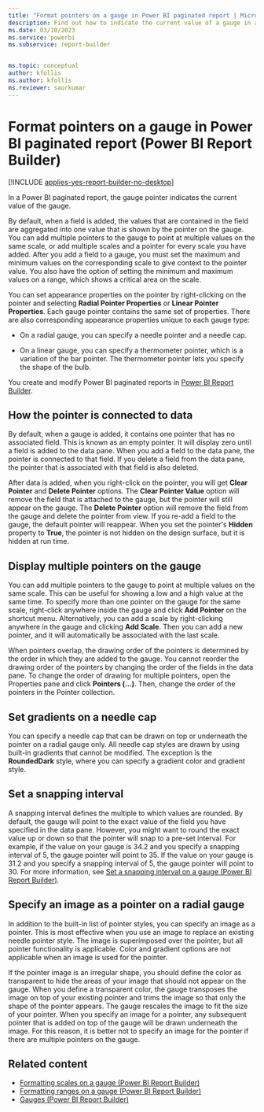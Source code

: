 ```yaml
---
title: "Format pointers on a gauge in Power BI paginated report | Microsoft Docs"
description: Find out how to indicate the current value of a gauge in a Power BI paginated report in Power BI Report Builder by formatting points on the gauge. 
ms.date: 03/10/2023
ms.service: powerbi
ms.subservice: report-builder


ms.topic: conceptual
author: kfollis
ms.author: kfollis
ms.reviewer: saurkumar
---
```

# Format pointers on a gauge in Power BI paginated report (Power BI Report Builder)

[!INCLUDE [applies-yes-report-builder-no-desktop](../../../includes/applies-yes-report-builder-no-desktop.md)]

 In a Power BI paginated report, the gauge pointer indicates the current value of the gauge.

 By default, when a field is added, the values that are contained in the field are aggregated into one value that is shown by the pointer on the gauge. You can add multiple pointers to the gauge to point at multiple values on the same scale, or add multiple scales and a pointer for every scale you have added. After you add a field to a gauge, you must set the maximum and minimum values on the corresponding scale to give context to the pointer value. You also have the option of setting the minimum and maximum values on a range, which shows a critical area on the scale.  
  
 You can set appearance properties on the pointer by right-clicking on the pointer and selecting **Radial Pointer Properties** or **Linear Pointer Properties**. Each gauge pointer contains the same set of properties. There are also corresponding appearance properties unique to each gauge type:  
  
- On a radial gauge, you can specify a needle pointer and a needle cap.  
  
- On a linear gauge, you can specify a thermometer pointer, which is a variation of the bar pointer. The thermometer pointer lets you specify the shape of the bulb.  
  
You create and modify Power BI paginated reports in [Power BI Report Builder](../../report-builder-power-bi.md). 
  
##  <a name="HowPointer"></a> How the pointer is connected to data  

 By default, when a gauge is added, it contains one pointer that has no associated field. This is known as an empty pointer. It will display zero until a field is added to the data pane. When you add a field to the data pane, the pointer is connected to that field. If you delete a field from the data pane, the pointer that is associated with that field is also deleted.  
  
 After data is added, when you right-click on the pointer, you will get **Clear Pointer** and **Delete Pointer** options. The **Clear Pointer Value** option will remove the field that is attached to the gauge, but the pointer will still appear on the gauge. The **Delete Pointer** option will remove the field from the gauge and delete the pointer from view. If you re-add a field to the gauge, the default pointer will reappear. When you set the pointer's **Hidden** property to **True**, the pointer is not hidden on the design surface, but it is hidden at run time.  
  
##  <a name="DisplayingMultiple"></a> Display multiple pointers on the gauge

 You can add multiple pointers to the gauge to point at multiple values on the same scale. This can be useful for showing a low and a high value at the same time. To specify more than one pointer on the gauge for the same scale, right-click anywhere inside the gauge and click **Add Pointer** on the shortcut menu. Alternatively, you can add a scale by right-clicking anywhere in the gauge and clicking **Add Scale**. Then you can add a new pointer, and it will automatically be associated with the last scale.  
  
 When pointers overlap, the drawing order of the pointers is determined by the order in which they are added to the gauge. You cannot reorder the drawing order of the pointers by changing the order of the fields in the data pane. To change the order of drawing for multiple pointers, open the Properties pane and click **Pointers (...)**. Then, change the order of the pointers in the Pointer collection.  
  
##  <a name="SettingGradients"></a> Set gradients on a needle cap

 You can specify a needle cap that can be drawn on top or underneath the pointer on a radial gauge only. All needle cap styles are drawn by using built-in gradients that cannot be modified. The exception is the **RoundedDark** style, where you can specify a gradient color and gradient style.  
  
##  <a name="SettingSnappingInterval"></a> Set a snapping interval  

 A snapping interval defines the multiple to which values are rounded. By default, the gauge will point to the exact value of the field you have specified in the data pane. However, you might want to round the exact value up or down so that the pointer will snap to a pre-set interval. For example, if the value on your gauge is 34.2 and you specify a snapping interval of 5, the gauge pointer will point to 35. If the value on your gauge is 31.2 and you specify a snapping interval of 5, the gauge pointer will point to 30. For more information, see [Set a snapping interval on a gauge (Power BI Report Builder)](/sql/reporting-services/report-design/set-a-minimum-or-maximum-on-a-gauge-report-builder-and-ssrs).  
  
##  <a name="SpecifyingImage"></a> Specify an image as a pointer on a radial gauge

 In addition to the built-in list of pointer styles, you can specify an image as a pointer. This is most effective when you use an image to replace an existing needle pointer style. The image is superimposed over the pointer, but all pointer functionality is applicable. Color and gradient options are not applicable when an image is used for the pointer.  
  
 If the pointer image is an irregular shape, you should define the color as transparent to hide the areas of your image that should not appear on the gauge. When you define a transparent color, the gauge transposes the image on top of your existing pointer and trims the image so that only the shape of the pointer appears. The gauge rescales the image to fit the size of your pointer. When you specify an image for a pointer, any subsequent pointer that is added on top of the gauge will be drawn underneath the image. For this reason, it is better not to specify an image for the pointer if there are multiple pointers on the gauge. 
  
## Related content

- [Formatting scales on a gauge &#40;Power BI Report Builder&#41;](/sql/reporting-services/report-design/formatting-scales-on-a-gauge-report-builder-and-ssrs)   
- [Formatting ranges on a gauge &#40;Power BI Report Builder&#41;](/sql/reporting-services/report-design/formatting-ranges-on-a-gauge-report-builder-and-ssrs)   
- [Gauges &#40;Power BI Report Builder&#41;](gauges-report-builder.md)  
  

